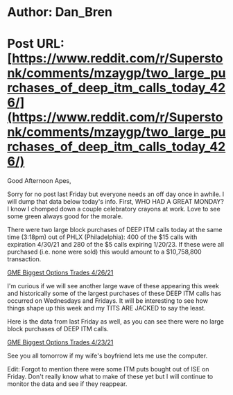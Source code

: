 # Author: Dan_Bren
# Post URL: [https://www.reddit.com/r/Superstonk/comments/mzaygp/two_large_purchases_of_deep_itm_calls_today_426/](https://www.reddit.com/r/Superstonk/comments/mzaygp/two_large_purchases_of_deep_itm_calls_today_426/)


Good Afternoon Apes,

Sorry for no post last Friday but everyone needs an off day once in awhile. I will dump that data below today's info. First, WHO HAD A GREAT MONDAY? I know I chomped down a couple celebratory crayons at work. Love to see some green always good for the morale.

There were two large block purchases of DEEP ITM calls today at the same time (3:18pm) out of PHLX (Philadelphia): 400 of the $15 calls with expiration 4/30/21 and 280 of the $5 calls expiring 1/20/23. If these were all purchased (i.e. none were sold) this would amount to a $10,758,800 transaction.

[GME Biggest Options Trades 4\/26\/21](https://preview.redd.it/ph97ls8golv61.jpg?width=1226&format=pjpg&auto=webp&s=a90447ff3870f29505b4db81bc92a6330bff826b)

I'm curious if we will see another large wave of these appearing this week and historically some of the largest purchases of these DEEP ITM calls has occurred on Wednesdays and Fridays.  It will be interesting to see how things shape up this week and my TITS ARE JACKED to say the least.

Here is the data from last Friday as well, as you can see there were no large block purchases of DEEP ITM calls.

[GME Biggest Options Trades 4\/23\/21](https://preview.redd.it/9jwn28hmplv61.png?width=1227&format=png&auto=webp&s=4f882d6184f45e9344819d47925e9bea4feaa2d9)

See you all tomorrow if my wife's boyfriend lets me use the computer.

Edit: Forgot to mention there were some ITM puts bought out of ISE on Friday. Don't really know what to make of these yet but I will continue to monitor the data and see if they reappear.